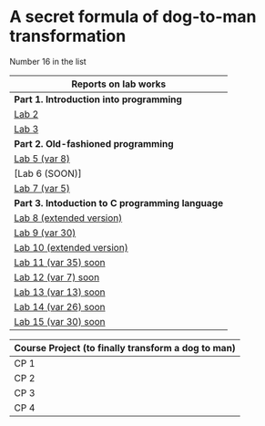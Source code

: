 # A secret formula of dog-to-man transformation 

Number 16 in the list

| **Reports on lab works** | 
| ------ |
| **Part 1. Introduction into programming** | 
| [Lab 2](https://github.com/box1t/MAILABS/tree/main/lab2) |
| [Lab 3](https://github.com/box1t/MAILABS/tree/main/lab3) |
| **Part 2. Old-fashioned programming** |
| [Lab 5 (var 8)](https://github.com/box1t/MAILABS/blob/main/lab5/lab5.pdf) | 
| [Lab 6 (SOON)] | 
| [Lab 7 (var 5)](https://github.com/box1t/MAILABS/blob/main/lab7/lab7.pdf) | 
| **Part 3. Intoduction to C programming language** |
| [Lab 8 (extended version)](https://github.com/box1t/MAILABS/blob/main/lab8/lab8.pdf) |
| [Lab 9 (var 30)](https://github.com/box1t/MAILABS/blob/main/lab9/lab9.pdf) |
| [Lab 10 (extended version)](https://github.com/box1t/MAILABS/blob/main/lab10/lab10.pdf) |
| [Lab 11 (var 35) soon](https://github.com/box1t/MAILABS/) |
| [Lab 12 (var 7) soon](https://github.com/box1t/MAILABS/) |
| [Lab 13 (var 13) soon](https://github.com/box1t/MAILABS/) |
| [Lab 14 (var 26) soon](https://github.com/box1t/MAILABS/) |
| [Lab 15 (var 30) soon](https://github.com/box1t/MAILABS/) |

| **Course Project (to finally transform a dog to man)** |
| ------ |
| CP 1 |
| CP 2 |
| CP 3 |
| CP 4 |
